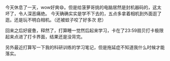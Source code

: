 今天休息了一天，wow好爽😄。但是给菠萝哥挑的电脑居然是封机器码的，这太坏了，令人深恶痛绝。
今天确确实实是学不下去的，五点多拿着相机到外面逛了逛。还是玩不明白相机。（还被蚊子咬了好多次 悲）

<!-- Failed to upload "DSC_4704.JPG" -->
回来之后好疲惫，释然了，打算睡一觉然后起来学习，卡在了23:59扇贝打卡极限起来点进了打卡界面，结果还是没背完。

另外最近打算写一下我的科研训练的学习笔记，但是拖延症不知道我什么时候才能落实。